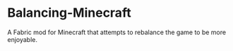# Balancing-Minecraft
A Fabric mod for Minecraft that attempts to rebalance the game to be more enjoyable.
